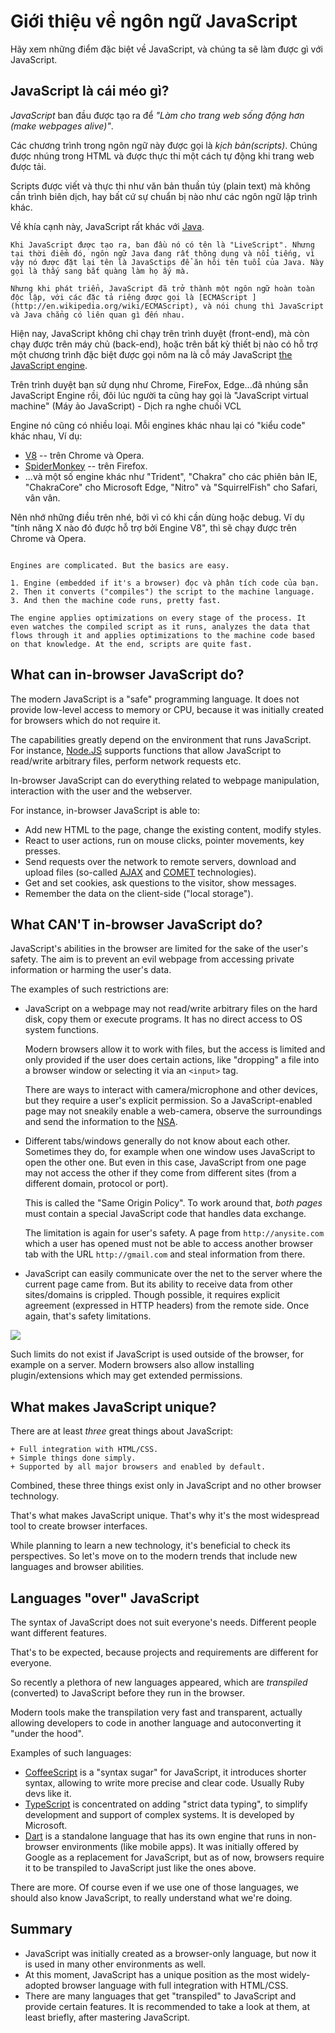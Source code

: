 # Giới thiệu về ngôn ngữ JavaScript

Hãy xem những điểm đặc biệt về JavaScript, và chúng ta sẽ làm được gì với JavaScript.

## JavaScript là cái méo gì?

*JavaScript* ban đầu được tạo ra để *"Làm cho trang web sống động hơn (make webpages alive)"*.

Các chương trình trong ngôn ngữ này được gọi là *kịch bản(scripts)*. Chúng được nhúng trong HTML và được thực thi một cách tự động khi trang web được tải.

Scripts được viết và thực thi như văn bản thuần túy (plain text) mà không cần trình biên dịch, hay bất cứ sự chuẩn bị nào như các ngôn ngữ lập trình khác.

Về khía cạnh này, JavaScript rất khác với [Java](http://en.wikipedia.org/wiki/Java).

```smart header="Tại sao là <u>Java</u>Script?"
Khi JavaScript được tạo ra, ban đầu nó có tên là "LiveScript". Nhưng tại thời điểm đó, ngôn ngữ Java đang rất thông dụng và nổi tiếng, vì vậy nó được đặt lại tên là JavaSctips để ăn hôi tên tuổi của Java. Này gọi là thấy sang bắt quàng làm họ ấy mà.

Nhưng khi phát triển, JavaScript đã trở thành một ngôn ngữ hoàn toàn độc lập, với các đặc tả riêng được gọi là [ECMAScript ](http://en.wikipedia.org/wiki/ECMAScript), và nói chung thì JavaScript và Java chẳng có liên quan gì đến nhau.
```

Hiện nay, JavaScript không chỉ chạy trên trình duyệt (front-end), mà còn chạy được trên máy chủ (back-end), hoặc trên bất kỳ thiết bị nào có hỗ trợ một chương trình đặc biệt được gọi nôm na là cỗ máy JavaScript [the JavaScript engine](https://en.wikipedia.org/wiki/JavaScript_engine).

Trên trình duyệt bạn sử dụng như Chrome, FireFox, Edge...đã nhúng sẵn JavaScript Engine rồi, đôi lúc người ta cũng hay gọi là "JavaScript virtual machine" (Máy ảo JavaScript) - Dịch ra nghe chuối VCL

Engine nó cũng có nhiều loại. Mỗi engines khác nhau lại có "kiểu code" khác nhau, Ví dụ:

- [V8](https://en.wikipedia.org/wiki/V8_(JavaScript_engine)) -- trên Chrome và Opera.
- [SpiderMonkey](https://en.wikipedia.org/wiki/SpiderMonkey) -- trên Firefox.
- ...và một số engine khác như "Trident", "Chakra" cho các phiên bản IE, "ChakraCore" cho Microsoft Edge, "Nitro" và "SquirrelFish" cho Safari, vân vân.

Nên nhớ những điều trên nhé, bởi vì có khi cần dùng hoặc debug. Ví dụ "tính năng X nào đó được hỗ trợ bởi Engine V8", thì sẽ chạy được trên Chrome và Opera.

```smart header="engines hoạt động như thế nào?"

Engines are complicated. But the basics are easy.

1. Engine (embedded if it's a browser) đọc và phân tích code của bạn.
2. Then it converts ("compiles") the script to the machine language.
3. And then the machine code runs, pretty fast.

The engine applies optimizations on every stage of the process. It even watches the compiled script as it runs, analyzes the data that flows through it and applies optimizations to the machine code based on that knowledge. At the end, scripts are quite fast.
```

## What can in-browser JavaScript do?

The modern JavaScript is a "safe" programming language. It does not provide low-level access to memory or CPU, because it was initially created for browsers which do not require it.

The capabilities greatly depend on the environment that runs JavaScript. For instance, [Node.JS](https://wikipedia.org/wiki/Node.js) supports functions that allow JavaScript to read/write arbitrary files, perform network requests etc.

In-browser JavaScript can do everything related to webpage manipulation, interaction with the user and the webserver.

For instance, in-browser JavaScript is able to:

- Add new HTML to the page, change the existing content, modify styles.
- React to user actions, run on mouse clicks, pointer movements, key presses.
- Send requests over the network to remote servers, download and upload files (so-called [AJAX](https://en.wikipedia.org/wiki/Ajax_(programming)) and [COMET](https://en.wikipedia.org/wiki/Comet_(programming)) technologies).
- Get and set cookies, ask questions to the visitor, show messages.
- Remember the data on the client-side ("local storage").

## What CAN'T in-browser JavaScript do?

JavaScript's abilities in the browser are limited for the sake of the user's safety. The aim is to prevent an evil webpage from accessing private information or harming the user's data.

The examples of such restrictions are:

- JavaScript on a webpage may not read/write arbitrary files on the hard disk, copy them or execute programs. It has no direct access to OS system functions.

    Modern browsers allow it to work with files, but the access is limited and only provided if the user does certain actions, like "dropping" a file into a browser window or selecting it via an `<input>` tag.

    There are ways to interact with camera/microphone and other devices, but they require a user's explicit permission. So a JavaScript-enabled page may not sneakily enable a web-camera, observe the surroundings and send the information to the [NSA](https://en.wikipedia.org/wiki/National_Security_Agency).
- Different tabs/windows generally do not know about each other. Sometimes they do, for example when one window uses JavaScript to open the other one. But even in this case, JavaScript from one page may not access the other if they come from different sites (from a different domain, protocol or port).

    This is called the "Same Origin Policy". To work around that, *both pages* must contain a special JavaScript code that handles data exchange.

    The limitation is again for user's safety. A page from `http://anysite.com` which a user has opened must not be able to access another browser tab with the URL `http://gmail.com` and steal information from there.
- JavaScript can easily communicate over the net to the server where the current page came from. But its ability to receive data from other sites/domains is crippled. Though possible, it requires explicit agreement (expressed in HTTP headers) from the remote side. Once again, that's safety limitations.

![](limitations.png)

Such limits do not exist if JavaScript is used outside of the browser, for example on a server. Modern browsers also allow installing plugin/extensions which may get extended permissions.

## What makes JavaScript unique?

There are at least *three* great things about JavaScript:

```compare
+ Full integration with HTML/CSS.
+ Simple things done simply.
+ Supported by all major browsers and enabled by default.
```

Combined, these three things exist only in JavaScript and no other browser technology.

That's what makes JavaScript unique. That's why it's the most widespread tool to create browser interfaces.

While planning to learn a new technology, it's beneficial to check its perspectives. So let's move on to the modern trends that include new languages and browser abilities.


## Languages "over" JavaScript

The syntax of JavaScript does not suit everyone's needs. Different people want different features.

That's to be expected, because projects and requirements are different for everyone.

So recently a plethora of new languages appeared, which are *transpiled* (converted) to JavaScript before they run in the browser.

Modern tools make the transpilation very fast and transparent, actually allowing developers to code in another language and autoconverting it "under the hood".

Examples of such languages:

- [CoffeeScript](http://coffeescript.org/) is a "syntax sugar" for JavaScript, it introduces shorter syntax, allowing to write more precise and clear code. Usually Ruby devs like it.
- [TypeScript](http://www.typescriptlang.org/) is concentrated on adding "strict data typing", to simplify development and support of complex systems. It is developed by Microsoft.
- [Dart](https://www.dartlang.org/) is a standalone language that has its own engine that runs in non-browser environments (like mobile apps). It was initially offered by Google as a replacement for JavaScript, but as of now, browsers require it to be transpiled to JavaScript just like the ones above.

There are more. Of course even if we use one of those languages, we should also know JavaScript, to really understand what we're doing.

## Summary

- JavaScript was initially created as a browser-only language, but now it is used in many other environments as well.
- At this moment, JavaScript has a unique position as the most widely-adopted browser language with full integration with HTML/CSS.
- There are many languages that get "transpiled" to JavaScript and provide certain features. It is recommended to take a look at them, at least briefly, after mastering JavaScript.
